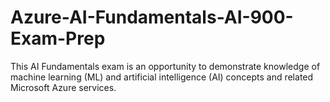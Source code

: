 # Azure-AI-Fundamentals-AI-900-Exam-Prep
This AI Fundamentals exam is an opportunity to demonstrate knowledge of machine learning (ML) and artificial intelligence (AI) concepts and related Microsoft Azure services. 

